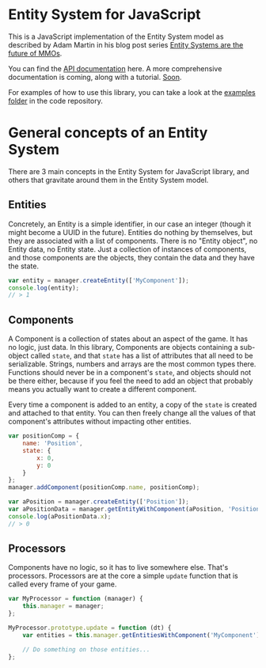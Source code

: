 # Entity System for JavaScript

This is a JavaScript implementation of the Entity System model as described by Adam Martin in his blog post series [Entity Systems are the future of MMOs](http://t-machine.org/index.php/2009/10/26/entity-systems-are-the-future-of-mmos-part-5/).

You can find the [API documentation](api/) here. A more comprehensive documentation is coming, along with a tutorial. [Soon](http://i2.kym-cdn.com/photos/images/facebook/000/117/021/enhanced-buzz-28895-1301694293-0.jpg).

For examples of how to use this library, you can take a look at the [examples folder](https://github.com/AdrianGaudebert/entity-system-js/tree/master/examples) in the code repository.

# General concepts of an Entity System

There are 3 main concepts in the Entity System for JavaScript library, and others that gravitate around them in the Entity System model.

## Entities

Concretely, an Entity is a simple identifier, in our case an integer (though it might become a UUID in the future). Entities do nothing by themselves, but they are associated with a list of components. There is no "Entity object", no Entity data, no Entity state. Just a collection of instances of components, and those components are the objects, they contain the data and they have the state.

```javascript
var entity = manager.createEntity(['MyComponent']);
console.log(entity);
// > 1
```

## Components

A Component is a collection of states about an aspect of the game. It has no logic, just data. In this library, Components are objects containing a sub-object called ``state``, and that ``state`` has a list of attributes that all need to be serializable. Strings, numbers and arrays are the most common types there. Functions should never be in a component's ``state``, and objects should not be there either, because if you feel the need to add an object that probably means you actually want to create a different component.

Every time a component is added to an entity, a copy of the ``state`` is created and attached to that entity. You can then freely change all the values of that component's attributes without impacting other entities.

```javascript
var positionComp = {
    name: 'Position',
    state: {
        x: 0,
        y: 0
    }
};
manager.addComponent(positionComp.name, positionComp);

var aPosition = manager.createEntity(['Position']);
var aPositionData = manager.getEntityWithComponent(aPosition, 'Position');
console.log(aPositionData.x);
// > 0
```

## Processors

Components have no logic, so it has to live somewhere else. That's processors. Processors are at the core a simple ``update`` function that is called every frame of your game.

```javascript
var MyProcessor = function (manager) {
    this.manager = manager;
};

MyProcessor.prototype.update = function (dt) {
    var entities = this.manager.getEntitiesWithComponent('MyComponent');

    // Do something on those entities...
};
```
